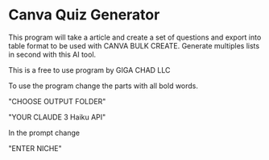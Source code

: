 # Canva Quiz Generator

This program will take a article and create a set of questions and export into table format to be used with CANVA BULK CREATE. Generate multiples lists in second with this AI tool.

This is a free to use program by GIGA CHAD LLC

To use the program change the parts with all bold words.

"CHOOSE OUTPUT FOLDER"

"YOUR CLAUDE 3 Haiku API"

In the prompt change

"ENTER NICHE"
